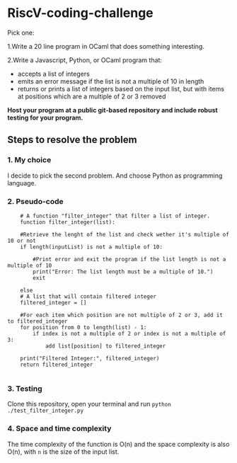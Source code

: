 # RiscV-coding-challenge
Pick one:

1.Write a 20 line program in OCaml that does something interesting.

2.Write a Javascript, Python, or OCaml program that:
- accepts a list of integers
- emits an error message if the list is not a multiple of 10 in length
- returns or prints a list of integers based on the input list, but with items at positions which are a multiple of 2 or 3 removed

**Host your program at a public git-based repository and include robust testing for your program.**

## Steps to resolve the problem

### 1. My choice
I decide to pick the second problem. And choose Python as programming language.

### 2. Pseudo-code


```
    # A function "filter_integer" that filter a list of integer.
    function filter_integer(list):

    #Retrieve the lenght of the list and check wether it's multiple of 10 or not
    if length(inputList) is not a multiple of 10:

        #Print error and exit the program if the list length is not a multiple of 10
        print("Error: The list length must be a multiple of 10.")
        exit

    else
    # A list that will contain filtered integer
    filtered_integer = []

    #For each item which position are not multiple of 2 or 3, add it to filtered_integer
    for position from 0 to length(list) - 1:
        if index is not a multiple of 2 or index is not a multiple of 3:
            add list[position] to filtered_integer

    print("Filtered Integer:", filtered_integer)
    return filtered_integer


```

### 3. Testing

Clone this repository, open your terminal and run `python ./test_filter_integer.py`

### 4. Space and time complexity

The time complexity of the function is O(n) and the space complexity is also O(n), with `n` is the size of the input list.
